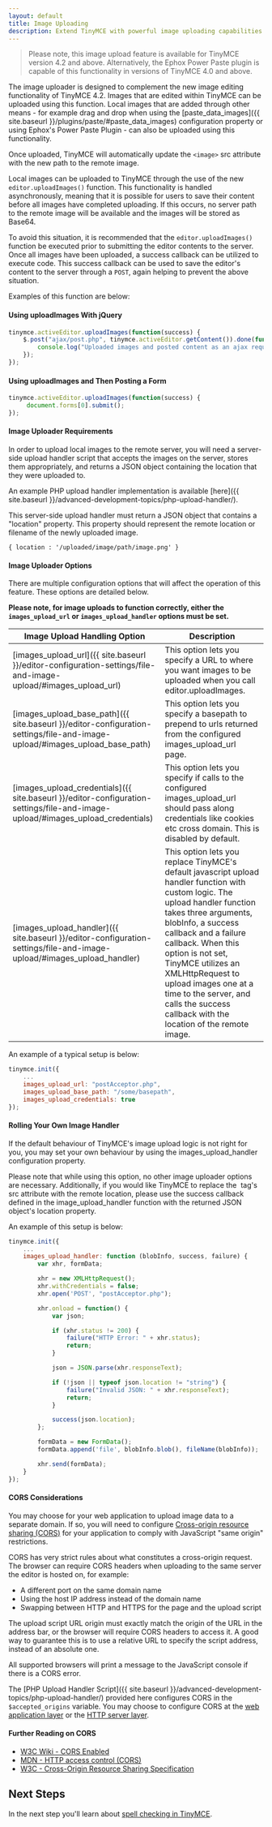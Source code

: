 ```yaml
---
layout: default
title: Image Uploading
description: Extend TinyMCE with powerful image uploading capabilities.
---
```


> Please note, this image upload feature is available for TinyMCE version 4.2 and above. Alternatively, the Ephox Power Paste plugin is capable of this functionality in versions of TinyMCE 4.0 and above.  

The image uploader is designed to complement the new image editing functionality of TinyMCE 4.2. Images that are edited within TinyMCE can be uploaded using this function. Local images that are added through other means - for example drag and drop when using the [paste_data_images]({{ site.baseurl }}/plugins/paste/#paste_data_images) configuration property or using Ephox's Power Paste Plugin - can also be uploaded using this functionality.

Once uploaded, TinyMCE will automatically update the `<image>` src attribute with the new path to the remote image.  

Local images can be uploaded to TinyMCE through the use of the new `editor.uploadImages()` function.  This functionality is handled asynchronously, meaning that it is possible for users to save their content before all images have completed uploading.  If this occurs, no server path to the remote image will be available and the images will be stored as Base64.

To avoid this situation, it is recommended that the `editor.uploadImages()` function be executed prior to submitting the editor contents to the server. Once all images have been uploaded, a success callback can be utilized to execute code.  This success callback can be used to save the editor's content to the server through a `POST`, again helping to prevent the above situation.

Examples of this function are below:

#### Using uploadImages With jQuery

```js
tinymce.activeEditor.uploadImages(function(success) {
    $.post("ajax/post.php", tinymce.activeEditor.getContent()).done(function() {
        console.log("Uploaded images and posted content as an ajax request.");
    });
});
```

#### Using uploadImages and Then Posting a Form

```js
tinymce.activeEditor.uploadImages(function(success) {
     document.forms[0].submit();
});
```

#### Image Uploader Requirements

In order to upload local images to the remote server, you will need a server-side upload handler script that accepts the images on the server, stores them appropriately, and returns a JSON object containing the location that they were uploaded to.

An example PHP upload handler implementation is available [here]({{ site.baseurl }}/advanced-development-topics/php-upload-handler/).

This server-side upload handler must return a JSON object that contains a "location" property. This property should represent the remote location or filename of the newly uploaded image.

```
{ location : '/uploaded/image/path/image.png' }
```

#### Image Uploader Options

There are multiple configuration options that will affect the operation of this feature.  These options are detailed below.

**Please note, for image uploads to function correctly, either the `images_upload_url` or `images_upload_handler` options must be set.**

| Image Upload Handling Option     | Description          |
|----------------------------------|----------------------|
| [images_upload_url]({{ site.baseurl }}/editor-configuration-settings/file-and-image-upload/#images_upload_url)                 | This option lets you specify a URL to where you want images to be uploaded when you call editor.uploadImages. |
| [images_upload_base_path]({{ site.baseurl }}/editor-configuration-settings/file-and-image-upload/#images_upload_base_path)     | This option lets you specify a basepath to prepend to urls returned from the configured images_upload_url page. |
| [images_upload_credentials]({{ site.baseurl }}/editor-configuration-settings/file-and-image-upload/#images_upload_credentials) | This option lets you specify if calls to the configured images_upload_url should pass along credentials like cookies etc cross domain. This is disabled by default. |
| [images_upload_handler]({{ site.baseurl }}/editor-configuration-settings/file-and-image-upload/#images_upload_handler)         | This option lets you replace TinyMCE's default javascript upload handler function with custom logic. The upload handler function takes three arguments, blobInfo, a success callback and a failure callback. When this option is not set, TinyMCE utilizes an XMLHttpRequest to upload images one at a time to the server, and calls the success callback with the location of the remote image. |

An example of a typical setup is below:

```js
tinymce.init({
    ...
    images_upload_url: "postAcceptor.php",
    images_upload_base_path: "/some/basepath",
    images_upload_credentials: true
});
```

#### Rolling Your Own Image Handler

If the default behaviour of TinyMCE's image upload logic is not right for you, you may set your own behaviour by using the images_upload_handler configuration property.

Please note that while using this option, no other image uploader options are necessary.  Additionally, if you would like TinyMCE to replace the <image> tag's src attribute with the remote location, please use the success callback defined in the image_upload_handler function with the returned JSON object's location property.

An example of this setup is below:

```js
tinymce.init({
    ...
    images_upload_handler: function (blobInfo, success, failure) {
        var xhr, formData;

        xhr = new XMLHttpRequest();
        xhr.withCredentials = false;
        xhr.open('POST', "postAcceptor.php");

        xhr.onload = function() {
            var json;

            if (xhr.status != 200) {
                failure("HTTP Error: " + xhr.status);
                return;
            }

            json = JSON.parse(xhr.responseText);

            if (!json || typeof json.location != "string") {
                failure("Invalid JSON: " + xhr.responseText);
                return;
            }

            success(json.location);
        };

        formData = new FormData();
        formData.append('file', blobInfo.blob(), fileName(blobInfo));

        xhr.send(formData);
    }
});
```

#### CORS Considerations

You may choose for your web application to upload image data to a separate domain. If so, you will need to configure [Cross-origin resource sharing (CORS)](http://en.wikipedia.org/wiki/Cross-origin_resource_sharing) for your application to comply with JavaScript "same origin" restrictions.

CORS has very strict rules about what constitutes a cross-origin request. The browser can require CORS headers when uploading to the same server the editor is hosted on, for example:

* A different port on the same domain name
* Using the host IP address instead of the domain name
* Swapping between HTTP and HTTPS for the page and the upload script

The upload script URL origin must exactly match the origin of the URL in the address bar, or the browser will require CORS headers to access it. A good way to guarantee this is to use a relative URL to specify the script address, instead of an absolute one.

All supported browsers will print a message to the JavaScript console if there is a CORS error.

The [PHP Upload Handler Script]({{ site.baseurl }}/advanced-development-topics/php-upload-handler/) provided here configures CORS in the `$accepted_origins` variable. You may choose to configure CORS at the [web application layer](http://www.w3.org/wiki/CORS_Enabled#At_the_Web_Application_level...) or the [HTTP server layer](http://www.w3.org/wiki/CORS_Enabled#At_the_HTTP_Server_level...).

#### Further Reading on CORS

* [W3C Wiki - CORS Enabled](http://www.w3.org/wiki/CORS_Enabled)
* [MDN - HTTP access control (CORS)](https://developer.mozilla.org/en-US/docs/Web/HTTP/Access_control_CORS)
* [W3C - Cross-Origin Resource Sharing Specification](http://www.w3.org/TR/cors/)



## Next Steps

In the next step you'll learn about [spell checking in TinyMCE](../spell-checking-in-tinymce/).
